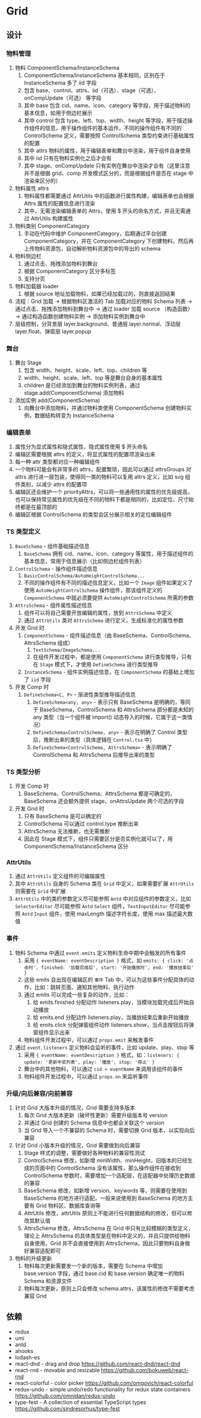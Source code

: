 # Grid

## 设计

### 物料管理

1. 物料 ComponentSchema/InstanceSchema
   1. ComponentSchema/InstanceSchema 基本相同，区别在于 InstanceSchema 多了 iid 字段
   2. 包含 base、control、attrs、iid（可选）、stage（可选）、onCompUpdate（可选） 等字段
   3. 其中 base 包含 cid、name、icon、category 等字段，用于描述物料的基本信息，如用于侧边栏展示
   4. 其中 control 包含 type、left、top、width、height 等字段，用于描述操作组件的信息，用于操作组件的基本运作，不同的操作组件有不同的 ControlSchema 定义，需要按照 ControlSchema 类型约束进行基础属性的配置
   5. 其中 attrs 物料的属性，用于编辑表单和舞台中渲染，用于组件自身使用
   6. 其中 iid 只有在物料实例化之后才会有
   7. 其中 stage、onCompUpdate 只有实例在舞台中渲染才会有（这里注意并不是根据 grid、comp 开发模式区分的，而是根据组件是否在 stage 中渲染来区分的）
2. 物料属性 attrs
   1. 物料属性都需要通过 AttrUtils 中的函数进行属性构建，编辑表单也会根据 Attrs 属性的配置信息进行渲染
   2. 其中，无需渲染编辑表单的 Attrs，使用 $ 开头的命名方式，并且无需通过 AttrUtils 构建属性
3. 物料类别 ComponentCategory
   1. 手动在代码中维护 ComponentCategory，后期通过平台创建 ComponentCategory，并在 ComponentCategory 下创建物料，然后再上传物料资源包，自动解析物料资源包中的导出的 schema
4. 物料侧边栏
   1. 通过点击、拖拽添加物料到舞台
   2. 根据 ComponentCategory 区分多标签
   3. 支持分页
5. 物料加载器 loader
   1. 根据 source 地址加载物料，如果已经加载过的，则直接返回结果
6. 流程：Grid 加载 -> 根据物料区激活的 Tab 加载对应的物料 Schema 列表 -> 通过点击、拖拽添加物料到舞台中 -> 通过 loader 加载 source （构造函数） -> 通过构造函数创建物料实例 -> 添加物料实例到舞台中
7. 层级控制，分背景层 layer.background、普通层 layer.normal、浮动层 layer.float、弹窗层 layer.popup

### 舞台

1. 舞台 Stage
   1. 包含 width、height、scale、left、top、children 等
   2. width、height、scale、left、top 等是舞台自身的基本属性
   3. children 是已经添加到舞台的物料实例列表，通过 stage.add(ComponentSchema) 添加物料
2. 添加实例 add(ComponentSchema)
   1. 向舞台中添加物料，并通过物料类使用 ComponentSchema 创建物料实例，数据结构转变为 InstanceSchema

### 编辑表单

1. 属性分为显式属性和隐式属性，隐式属性使用 $ 开头命名
2. 编辑区需要根据 attrs 的定义，将显式属性的配置项渲染出来
3. 每一种 attr 类型都对应一种编辑组件
4. 一个物料可能会有非常多的 attrs，配置繁琐，因此可以通过 attrsGroups 对 attrs 进行进一层包装，使得同一类的物料可以复用 attrs 定义，比如 svg 组件类别，以减少 attrs 的配置项
5. 编辑区还会维护一个 priorityAttrs，可以将一些通用性的属性的优先级提高，也可以保持常见属性的优先级在不同的物料下都是相同的，比如定位、尺寸始终都是在最顶部的
6. 编辑区根据 ControlSchema 的类型会区分展示相关的定位编辑组件

### TS 类型定义

1. `BaseSchema` - 组件基础描述信息
   1. `BaseSchema` 拥有 cid、name、icon、category 等属性，用于描述组件的基本信息，常用于信息展示（比如侧边栏组件列表）
2. `ControlSchema` - 操作组件描述信息
   1. `BasicControlSchema/AutoHeightControlSchema...`
   2. 不同的操作组件有不同的描述信息定义，比如一个 `Image` 组件如果定义了使用 `AutoHeightControlSchema` 操作组件，那该组件定义的 `ComponentSchema` 中就必须要提供 `AutoHeightControlSchema` 所需的参数
3. `AttrsSchema` - 组件属性描述信息
   1. 组件可以将自己需要开放编辑的属性，放到 `AttrsSchema` 中定义
   2. 通过 `AttrUtils` 类对 `AttrsSchema` 进行定义，生成标准化的属性参数
4. 开发 Grid 时
   1. `ComponentSchema` - 组件描述信息（由 BaseSchema、ControlSchema、AttrsSchema 组成）
      1. `TextSchema/ImageSchema...`
      2. 在组件开发过程中，都是使用 `ComponentSchema` 进行类型推导，只有在 `Stage` 模式下，才使用 `DefineSchema` 进行类型推导
   2. `InstanceSchema` - 组件实例描述信息，在 `ComponentSchema` 的基础上增加了 `iid` 字段
5. 开发 Comp 时
   1. `DefineSchema<C, P>` - 渐进性类型推导描述信息
      1. `DefineSchema<any, any>` - 表示只有 BaseSchema 是明确的，等同于 BaseSchema，ControlSchema 和 AttrsSchema 部分都是未知的 any 类型（当一个组件被 import() 动态导入的时候，它属于这一类情况）
      2. `DefineSchema<ControlSchema, any>` - 表示在明确了 Control 类型后，推断出来的类型（具体逻辑在 `Control.tsx` 中）
      3. `DefineSchema<ControlSchema, AttrsSchema>` - 表示明确了 ControlSchema 和 AttrsSchema 后推导出来的类型

### TS 类型分析

1. 开发 Comp 时
   1. BaseSchema、ControlSchema、AttrsSchema 都是可确定的，BaseSchema 还会额外提供 stage、onAttrsUpdate 两个可选的字段
2. 开发 Grid 时
   1. 只有 BaseSchema 是可以确定的
   2. ControlSchema 可以通过 control.type 推断出来
   3. AttrsSchema 无法推断，也无需推断
   4. 因此在 Stage 模式下，组件只需要区分是否实例化就可以了，用 ComponentSchema/InstanceSchema 区分

### AttrUtils

1. 通过 `AttrUtils` 定义组件的可编辑属性
2. 其中 `AttrUtils` 自身的 Schema 类在 `Grid` 中定义，如果需要扩展 `AttrUtils` 则需要在 `Grid` 中扩展
3. `AttrUtils` 中的类的参数定义尽可能参照 `Antd` 中对应组件的参数定义，比如 `SelectorEditor` 尽可能参照 `Antd` `Select` 组件，`TextInputEditor` 尽可能参照 `Antd` `Input` 组件，使用 maxLength 描述字符长度，使用 max 描述最大数值

### 事件

1. 物料 Schema 中通过 `event.emits` 定义物料生命中期中会触发的所有事件
   1. 采用 `{ eventName: eventDescription }` 格式，如 `emits: { click: '点击时', finished: '加载完成后', start: '开始播放时', end: '播放结束后' }`
   2. 这些 emits 会出现在编辑区的 `事件` Tab 中，可以为这些事件分配具体的动作，比如：跳转页面、通知其他物料、执行动作
   3. 通过 emits 可以完成一些复杂的动作，比如：
      1. 给 emits.finished 分配动作 listeners.play，当模块加载完成后开始自动播放
      2. 给 emits.end 分配动作 listeners.play，当播放结束后重新开始播放
      3. 给 emits.click 分配弹窗组件动作 listeners.show，当点击按钮后将弹窗组件显示出来
   4. 物料组件开发过程中，可以通过 `props.emit` 来触发事件
2. 通过 `event.listeners` 定义物料会监听的事件，比如 update、play、stop 等
   1. 采用 `{ eventName: eventDescription }` 格式，如：`listeners: { update: '更新中奖列表', play: '播放', stop: '停止' }`
   2. 舞台中的其他物料，可以通过 `cid + eventName` 来调用该组件的事件
   3. 物料组件开发过程中，可以通过 `props.on` 来监听事件

### 升级/向后兼容/向前兼容

1. 针对 Grid 大版本升级的情况，Grid 需要支持多版本
   1. 每次 Grid 大版本更新（破坏性更新）需要升级版本号 version
   2. 并通过 Grid 创建的 Schema 信息中也都会关联这个 version
   3. 当 Grid 导入一个不兼容的 Schema 时，需要切换 Grid 版本，以实现向后兼容
2. 针对 Grid 小版本升级的情况，Grid 需要做到向后兼容
   1. Stage 样式的调整，需要做好各种物料的兼容性测试
   2. ControlSchema 修改，如新增 minWidth、minHeight，旧版本的已经生成的页面中的 ControlSchema 没有该属性，那么操作组件在接收到 ControlSchema 参数时，需要增加一个适配层，在适配器中处理历史数据的兼容
   3. BaseSchema 修改，如新增 version、keywords 等，则需要在使用到 BaseSchema 的地方进行适配，一般来说使用到 BaseSchema 的地方主要有 Grid 物料区、数据库查询等
   4. AttrUtils 修改，attrUtils 原则上不能进行任何数据结构的修改，但可以修改其默认值
   5. AttrsSchema 修改，AttrsSchema 在 Grid 中只有比较模糊的类型定义，理论上 AttrsSchema 的具体类型是在物料中定义的，并且只提供给物料自身使用，Grid 并不会直接使用到 AttrsSchema，因此只要物料自身做好兼容适配即可
3. 物料的升级更新
   1. 物料每次更新需要发一个新的版本，需要在 Schema 中增加 base.version 字段，通过 base.cid 和 base.version 确定唯一的物料 Schema 和资源文件
   2. 物料每次更新，原则上只会修改 schema.attrs，该属性的修改不需要考虑兼容 Grid

## 依赖

- redux
- umi
- antd
- ahooks
- lodash-es
- react-dnd - drag and drop <https://github.com/react-dnd/react-dnd>
- react-rnd - movable and resizable <https://github.com/bokuweb/react-rnd>
- react-colorful - color picker <https://github.com/omgovich/react-colorful>
- redux-undo - simple undo/redo functionality for redux state containers <https://github.com/omnidan/redux-undo>
- type-fest - A collection of essential TypeScript types <https://github.com/sindresorhus/type-fest>
